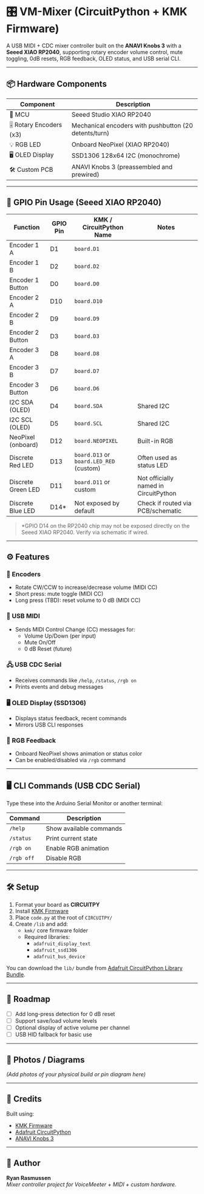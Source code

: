 # 🎛️ VM-Mixer (CircuitPython + KMK Firmware)

A USB MIDI + CDC mixer controller built on the **ANAVI Knobs 3** with a **Seeed XIAO RP2040**, supporting rotary encoder volume control, mute toggling, 0dB resets, RGB feedback, OLED status, and USB serial CLI.

---

## 📦 Hardware Components

| Component                     | Description                                              |
|-------------------------------|----------------------------------------------------------|
| 🧠 MCU                        | Seeed Studio XIAO RP2040                                 |
| 🎚️ Rotary Encoders (x3)      | Mechanical encoders with pushbutton (20 detents/turn)   |
| 💡 RGB LED                   | Onboard NeoPixel (XIAO RP2040)                          |
| 🖥️ OLED Display              | SSD1306 128x64 I2C (monochrome)                         |
| 🛠️ Custom PCB                | ANAVI Knobs 3 (preassembled and prewired)               |

---

## 🔌 GPIO Pin Usage (Seeed XIAO RP2040)

| Function           | GPIO Pin | KMK / CircuitPython Name                | Notes                                 |
| ------------------ | -------- | --------------------------------------- | ------------------------------------- |
| Encoder 1 A        | D1       | `board.D1`                              |                                       |
| Encoder 1 B        | D2       | `board.D2`                              |                                       |
| Encoder 1 Button   | D0       | `board.D0`                              |                                       |
| Encoder 2 A        | D10      | `board.D10`                             |                                       |
| Encoder 2 B        | D9       | `board.D9`                              |                                       |
| Encoder 2 Button   | D3       | `board.D3`                              |                                       |
| Encoder 3 A        | D8       | `board.D8`                              |                                       |
| Encoder 3 B        | D7       | `board.D7`                              |                                       |
| Encoder 3 Button   | D6       | `board.D6`                              |                                       |
| I2C SDA (OLED)     | D4       | `board.SDA`                             | Shared I2C                            |
| I2C SCL (OLED)     | D5       | `board.SCL`                             | Shared I2C                            |
| NeoPixel (onboard) | D12      | `board.NEOPIXEL`                        | Built-in RGB                          |
| Discrete Red LED   | D13      | `board.D13` or `board.LED_RED` (custom) | Often used as status LED              |
| Discrete Green LED | D11      | `board.D11` or custom                   | Not officially named in CircuitPython |
| Discrete Blue LED  | D14\*    | Not exposed by default                  | Check if routed via PCB/schematic     |

> \*GPIO D14 on the RP2040 chip may not be exposed directly on the Seeed XIAO RP2040. Verify via schematic if wired.

---

## ⚙️ Features

### 🔁 Encoders
- Rotate CW/CCW to increase/decrease volume (MIDI CC)
- Short press: mute toggle (MIDI CC)
- Long press (TBD): reset volume to 0 dB (MIDI CC)

### 🎵 USB MIDI
- Sends MIDI Control Change (CC) messages for:
  - Volume Up/Down (per input)
  - Mute On/Off
  - 0 dB Reset (future)

### 🖧 USB CDC Serial
- Receives commands like `/help`, `/status`, `/rgb on`
- Prints events and debug messages

### 🖥️ OLED Display (SSD1306)
- Displays status feedback, recent commands
- Mirrors USB CLI responses

### 🌈 RGB Feedback
- Onboard NeoPixel shows animation or status color
- Can be enabled/disabled via `/rgb` command

---

## 🖥️ CLI Commands (USB CDC Serial)

Type these into the Arduino Serial Monitor or another terminal:

| Command     | Description                 |
|-------------|-----------------------------|
| `/help`     | Show available commands     |
| `/status`   | Print current state         |
| `/rgb on`   | Enable RGB animation        |
| `/rgb off`  | Disable RGB                 |

---

## 🛠️ Setup

1. Format your board as **CIRCUITPY**
2. Install [KMK Firmware](https://github.com/KMKfw/kmk_firmware)
3. Place `code.py` at the root of `CIRCUITPY/`
4. Create `/lib` and add:
   - `kmk/` core firmware folder
   - Required libraries:
     - `adafruit_display_text`
     - `adafruit_ssd1306`
     - `adafruit_bus_device`

You can download the `lib/` bundle from [Adafruit CircuitPython Library Bundle](https://circuitpython.org/libraries).

---

## 🚧 Roadmap

- [ ] Add long-press detection for 0 dB reset
- [ ] Support save/load volume levels
- [ ] Optional display of active volume per channel
- [ ] USB HID fallback for basic use

---

## 📸 Photos / Diagrams

*(Add photos of your physical build or pin diagram here)*

---

## 💬 Credits

Built using:
- [KMK Firmware](https://github.com/KMKfw/kmk_firmware)
- [Adafruit CircuitPython](https://circuitpython.org/)
- [ANAVI Knobs 3](https://www.crowdsupply.com/anavi-technology/anavi-macro-pad-10)

---

## 🧠 Author

**Ryan Rasmussen**  
_Mixer controller project for VoiceMeeter + MIDI + custom hardware._

